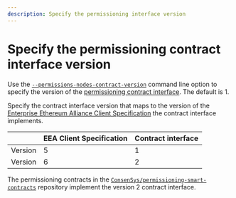 ```yaml
---
description: Specify the permissioning interface version
---
```


# Specify the permissioning contract interface version

Use the [`--permissions-nodes-contract-version`](../../Reference/CLI/CLI-Syntax.md#permissions-nodes-contract-version)
command line option to specify the version of the [permissioning contract interface](../../Concepts/Permissioning/Onchain-Permissioning.md#permissioning-contracts).
The default is 1.

Specify the contract interface version that maps to the version of the [Enterprise Ethereum Alliance Client Specification](https://entethalliance.org/technical-specifications/)
the contract interface implements.

|         | EEA Client Specification | Contract interface |
|:--------|:-------------------------|:-------------------|
| Version | 5                        | 1                  |
| Version | 6                        | 2                  |

The permissioning contracts in the [`ConsenSys/permissioning-smart-contracts`](https://github.com/ConsenSys/permissioning-smart-contracts)
repository implement the version 2 contract interface.
